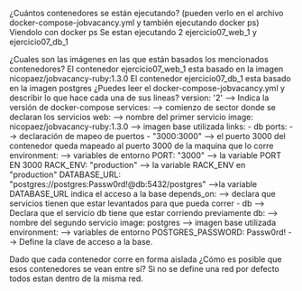¿Cuántos contenedores se están ejecutando? (pueden verlo en el archivo docker-compose-jobvacancy.yml y también ejecutando docker ps)
    Viendolo con docker ps Se estan ejecutando 2 ejercicio07_web_1 y ejercicio07_db_1 

¿Cuales son las imágenes en las que están basados los mencionados contenedores?
   El contenedor ejercicio07_web_1 esta basado en la imagen nicopaez/jobvacancy-ruby:1.3.0
   El contenedor ejercicio07_db_1 esta basado en la imagen postgres
¿Puedes leer el docker-compose-jobvacancy.yml y describir lo que hace cada una de sus lineas?
version: '2' --> Indica la versión de docker-compose
services:    --> comienzo de sector donde se declaran los servicios
  web:   --> nombre del primer servicio
    image: nicopaez/jobvacancy-ruby:1.3.0 --> imagen base utilizada
    links:
      - db
    ports: --> declaración de mapeo de puertos
      - "3000:3000"  --> el puerto 3000 del contenedor queda mapeado al puerto 3000 de la maquina que lo corre
    environment:    --> variables de entorno
      PORT: "3000"  --> la variable PORT EN 3000
      RACK_ENV: "production" --> la variable RACK_ENV en "production"
      DATABASE_URL: "postgres://postgres:Passw0rd!@db:5432/postgres" -->la variable DATABASE_URL indica el acceso a la base
    depends_on:    --> declara que servicios tienen que estar levantados para que pueda correr
      - db    --> Declara que el servicio db tiene que estar corriendo previamente
  db:    --> nombre del segundo servicio
    image: postgres    --> imagen base utilizada
    environment:     --> variables de entorno
      POSTGRES_PASSWORD: Passw0rd!    --> Define la clave de acceso a la base.


Dado que cada contenedor corre en forma aislada ¿Cómo es posible que esos contenedores se vean entre sí?
    Si no se define una red por defecto todos estan dentro de la misma red.
